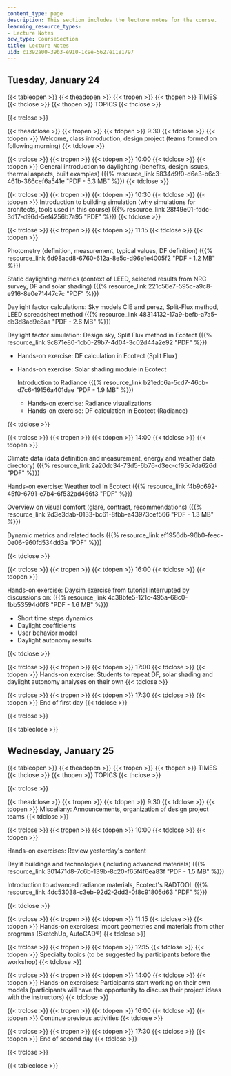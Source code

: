 ```yaml
---
content_type: page
description: This section includes the lecture notes for the course.
learning_resource_types:
- Lecture Notes
ocw_type: CourseSection
title: Lecture Notes
uid: c1392a00-39b3-e910-1c9e-5627e1181797
---
```


Tuesday, January 24
-------------------

{{< tableopen >}}
{{< theadopen >}}
{{< tropen >}}
{{< thopen >}}
TIMES
{{< thclose >}}
{{< thopen >}}
TOPICS
{{< thclose >}}

{{< trclose >}}

{{< theadclose >}}
{{< tropen >}}
{{< tdopen >}}
9:30
{{< tdclose >}}
{{< tdopen >}}
Welcome, class introduction, design project (teams formed on following morning)
{{< tdclose >}}

{{< trclose >}}
{{< tropen >}}
{{< tdopen >}}
10:00
{{< tdclose >}}
{{< tdopen >}}
General introduction to daylighting (benefits, design issues, thermal aspects, built examples) ({{% resource_link 5834d9f0-d6e3-b6c3-461b-366cef6a541e "PDF - 5.3 MB" %}})
{{< tdclose >}}

{{< trclose >}}
{{< tropen >}}
{{< tdopen >}}
10:30
{{< tdclose >}}
{{< tdopen >}}
Introduction to building simulation (why simulations for architects, tools used in this course) ({{% resource_link 28f49e01-fddc-3d17-d96d-5ef4256b7a95 "PDF" %}})
{{< tdclose >}}

{{< trclose >}}
{{< tropen >}}
{{< tdopen >}}
11:15
{{< tdclose >}}
{{< tdopen >}}


Photometry (definition, measurement, typical values, DF definition) ({{% resource_link 6d98acd8-6760-612a-8e5c-d96e1e4005f2 "PDF - 1.2 MB" %}})

Static daylighting metrics (context of LEED, selected results from NRC survey, DF and solar shading) ({{% resource_link 221c56e7-595c-a9c8-e916-8e0e71447c7c "PDF" %}})

Daylight factor calculations: Sky models CIE and perez, Split-Flux method, LEED spreadsheet method ({{% resource_link 48314132-17a9-befb-a7a5-db3d8ad9e8aa "PDF - 2.6 MB" %}})

Daylight factor simulation: Design sky, Split Flux method in Ecotect ({{% resource_link 9c871e80-1cb0-29b7-4d04-3c02d44a2e92 "PDF" %}})

*   Hands-on exercise: DF calculation in Ecotect (Split Flux)
*   Hands-on exercise: Solar shading module in Ecotect
    
    Introduction to Radiance ({{% resource_link b21edc6a-5cd7-46cb-d7c6-19156a401dae "PDF - 1.9 MB" %}})
    
    *   Hands-on exercise: Radiance visualizations
    *   Hands-on exercise: DF calculation in Ecotect (Radiance)


{{< tdclose >}}

{{< trclose >}}
{{< tropen >}}
{{< tdopen >}}
14:00
{{< tdclose >}}
{{< tdopen >}}


Climate data (data definition and measurement, energy and weather data directory) ({{% resource_link 2a20dc34-73d5-6b76-d3ec-cf95c7da626d "PDF" %}})

Hands-on exercise: Weather tool in Ecotect ({{% resource_link f4b9c692-45f0-6791-e7b4-6f532ad466f3 "PDF" %}})

Overview on visual comfort (glare, contrast, recommendations) ({{% resource_link 2d3e3dab-0133-bc61-8fbb-a43973cef566 "PDF - 1.3 MB" %}})

Dynamic metrics and related tools ({{% resource_link ef1956db-96b0-feec-0e06-960fd534dd3a "PDF" %}})


{{< tdclose >}}

{{< trclose >}}
{{< tropen >}}
{{< tdopen >}}
16:00
{{< tdclose >}}
{{< tdopen >}}


Hands-on exercise: Daysim exercise from tutorial interrupted by discussions on: ({{% resource_link 4c38bfe5-121c-495a-68c0-1bb53594d0f8 "PDF - 1.6 MB" %}})

*   Short time steps dynamics
*   Daylight coefficients
*   User behavior model
*   Daylight autonomy results


{{< tdclose >}}

{{< trclose >}}
{{< tropen >}}
{{< tdopen >}}
17:00
{{< tdclose >}}
{{< tdopen >}}
Hands-on exercise: Students to repeat DF, solar shading and daylight autonomy analyses on their own
{{< tdclose >}}

{{< trclose >}}
{{< tropen >}}
{{< tdopen >}}
17:30
{{< tdclose >}}
{{< tdopen >}}
End of first day
{{< tdclose >}}

{{< trclose >}}

{{< tableclose >}}

Wednesday, January 25
---------------------

{{< tableopen >}}
{{< theadopen >}}
{{< tropen >}}
{{< thopen >}}
TIMES
{{< thclose >}}
{{< thopen >}}
TOPICS
{{< thclose >}}

{{< trclose >}}

{{< theadclose >}}
{{< tropen >}}
{{< tdopen >}}
9:30
{{< tdclose >}}
{{< tdopen >}}
Miscellany: Announcements, organization of design project teams
{{< tdclose >}}

{{< trclose >}}
{{< tropen >}}
{{< tdopen >}}
10:00
{{< tdclose >}}
{{< tdopen >}}


Hands-on exercises: Review yesterday's content

Daylit buildings and technologies (including advanced materials) ({{% resource_link 301471d8-7c6b-139b-8c20-f65f4f6ea83f "PDF - 1.5 MB" %}})

Introduction to advanced radiance materials, Ecotect's RADTOOL ({{% resource_link 4dc53038-c3eb-92d2-2dd3-0f8c91805d63 "PDF" %}})


{{< tdclose >}}

{{< trclose >}}
{{< tropen >}}
{{< tdopen >}}
11:15
{{< tdclose >}}
{{< tdopen >}}
Hands-on exercises: Import geometries and materials from other programs (SketchUp, AutoCAD®)
{{< tdclose >}}

{{< trclose >}}
{{< tropen >}}
{{< tdopen >}}
12:15
{{< tdclose >}}
{{< tdopen >}}
Specialty topics (to be suggested by participants before the workshop)
{{< tdclose >}}

{{< trclose >}}
{{< tropen >}}
{{< tdopen >}}
14:00
{{< tdclose >}}
{{< tdopen >}}
Hands-on exercises: Participants start working on their own models (participants will have the opportunity to discuss their project ideas with the instructors)
{{< tdclose >}}

{{< trclose >}}
{{< tropen >}}
{{< tdopen >}}
16:00
{{< tdclose >}}
{{< tdopen >}}
Continue previous activities
{{< tdclose >}}

{{< trclose >}}
{{< tropen >}}
{{< tdopen >}}
17:30
{{< tdclose >}}
{{< tdopen >}}
End of second day
{{< tdclose >}}

{{< trclose >}}

{{< tableclose >}}